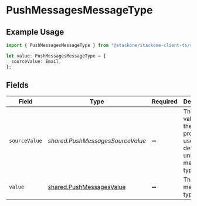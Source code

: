 # PushMessagesMessageType

## Example Usage

```typescript
import { PushMessagesMessageType } from "@stackone/stackone-client-ts/sdk/models/shared";

let value: PushMessagesMessageType = {
  sourceValue: Email,
};
```

## Fields

| Field                                                                         | Type                                                                          | Required                                                                      | Description                                                                   | Example                                                                       |
| ----------------------------------------------------------------------------- | ----------------------------------------------------------------------------- | ----------------------------------------------------------------------------- | ----------------------------------------------------------------------------- | ----------------------------------------------------------------------------- |
| `sourceValue`                                                                 | *shared.PushMessagesSourceValue*                                              | :heavy_minus_sign:                                                            | The original value from the provider used to derive the unified message type. | Email                                                                         |
| `value`                                                                       | [shared.PushMessagesValue](../../../sdk/models/shared/pushmessagesvalue.md)   | :heavy_minus_sign:                                                            | The unified message type.                                                     |                                                                               |
